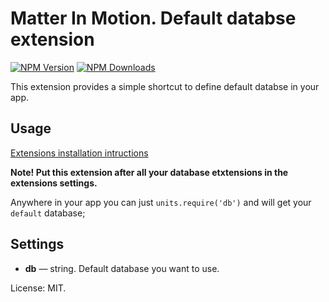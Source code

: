 # Matter In Motion. Default databse extension

[![NPM Version](https://img.shields.io/npm/v/mm-db.svg?style=flat-square)](https://www.npmjs.com/package/mm-db)
[![NPM Downloads](https://img.shields.io/npm/dt/mm-db.svg?style=flat-square)](https://www.npmjs.com/package/mm-db)

This extension provides a simple shortcut to define default databse in your app.

## Usage

[Extensions installation intructions](https://github.com/matter-in-motion/mm/blob/master/docs/extensions.md)

**Note! Put this extension after all your database etxtensions in the extensions settings.**

Anywhere in your app you can just `units.require('db')` and will get your `default` database;

## Settings

* **db** — string. Default database you want to use.

License: MIT.
